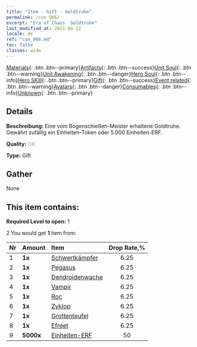 ```yaml
---
title: "Item - Gift - Goldtruhe"
permalink: /con_966/
excerpt: "Era of Chaos  Goldtruhe"
last_modified_at: 2021-04-22
locale: de
ref: "con_966.md"
toc: false
classes: wide
---
```

 [Materials](/ItemsDE/){: .btn .btn--primary}[Artifacts](/ItemsDE/Artifacts/){: .btn .btn--success}[Unit Soul](/ItemsDE/UnitSoul/){: .btn .btn--warning}[Unit Awakening](/ItemsDE/UnitAwakening/){: .btn .btn--danger}[Hero Soul](/ItemsDE/HeroSoul/){: .btn .btn--info}[Hero SKill](/ItemsDE/HeroSkill/){: .btn .btn--primary}[Gift](/ItemsDE/Gift/){: .btn .btn--success}[Event related](/ItemsDE/Events/){: .btn .btn--warning}[Avatars](/ItemsDE/Avatars/){: .btn .btn--danger}[Consumables](/ItemsDE/Consumables/){: .btn .btn--info}[Unknown](/ItemsDE/Unknown/){: .btn .btn--primary}

## Details
 **Beschreibung:** Eine vom Bogenschießen-Meister erhaltene Goldtruhe. Gewährt zufällig ein Einheiten-Token oder 5.000 Einheiten-ERF.

 **Quality:** <span style="color: #DA70D6">OK</span>

 **Type:** Gift

## Gather

  None

## This item contains:

 **Required Level to open:** 1

 2 You would get **1** item  from:

  | Nr | Amount |     Item    | Drop Rate,% |
  |:---|:-------|:------------|:---------:|
  | 1 |  **1x** | [Schwertkämpfer](/de/Items/unt_193/) | 6.25 | 
  | 2 |  **1x** | [Pegasus](/de/Items/unt_202/) | 6.25 | 
  | 3 |  **1x** | [Dendroidenwache](/de/Items/unt_203/) | 6.25 | 
  | 4 |  **1x** | [Vampir](/de/Items/unt_211/) | 6.25 | 
  | 5 |  **1x** | [Roc](/de/Items/unt_221/) | 6.25 | 
  | 6 |  **1x** | [Zyklop](/de/Items/unt_222/) | 6.25 | 
  | 7 |  **1x** | [Grottenteufel](/de/Items/unt_230/) | 6.25 | 
  | 8 |  **1x** | [Efreet](/de/Items/unt_231/) | 6.25 | 
  | 9 |  **5000x** | [Einheiten-ERF](/de/Items/con_902/) | 50 | 
